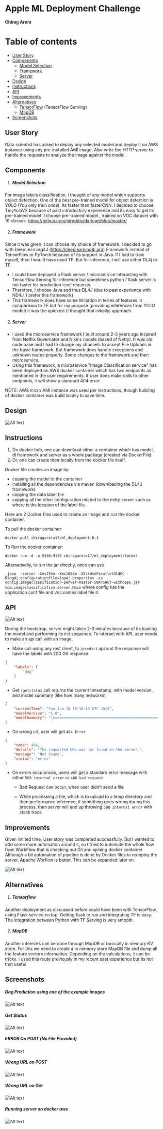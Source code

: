 # Apple ML Deployment Challenge

**Chirag Arora**

Table of contents
=================

   * [User Story](#user-story)
   * [Components](#components)
      * [Model Selection](#model-selection)
      * [Framework](#framework)
      * [Server](#server)
   * [Design](#design)
   * [Instructions](#instructions)
   * [API](#api)
   * [Improvements](#improvements)
   * [Alternatives](#alternatives)
      * [TensorFlow](#tensorflow) (TensorFlow Serving)
      * [MapDB](#mapdb)
   * [Screenshots](#screenshots)

## User Story
Data scientist has asked to deploy any selected model and deploy it on AWS instance using any pre-installed AMI image. Also write the HTTP server to handle the requests to analyze the image against the model. 

## Components
1. ##### Model Selection 

For image labels classification, I thought of any model which supports object detection. One of the best pre-trained model for object detection is YOLO (You only train once). Its faster than fasterCNN. I decided to choose TinyYoloV2 because of past introductory experience and its easy to get its pre-trained model. I choose pre-trained model , trained on VOC dataset with 19 classes.
https://github.com/pjreddie/darknet/blob/master/

2. ##### Framework

Since it was given, I can choose my choice of framework. I decided to go with DeepLearning4J (https://deeplearning4j.org) Framework instead of TensorFlow or PyTorch because of its support in Java. If I had to train myself, then I would have used TF. But for inference, I will use either DL4j or TF. 
 - I could have deployed a Flask server / microservice interacting with Tensorflow Serving for inference but sometimes python / flask server is not faster for production level requests. 
 - Therefore, I choose Java and thus DL4J (due to past experience with ND4J, I prefer this framework)
 - This framework does have some limitation in terms of features in comparision to TF but for my purpose (providing inferences from YOLO model) it was the quickest (I thought that initially) approach.
 
2. ##### Server

- I used the microservice framework I built around 2-3 years ago inspired from Netflix Governator and Nike's riposte (based of Netty). It was old code base and I had to change my channels to accept File Uploads in the basic framework. But framework does handle exceptions and unknown routes properly. Some changes to the framework and then microservice.
- Using this framework, a microservice "Image Classification service" has been deployed on AWS docker container which has two endpoints as mentioned in the user requirements. If user does make calls to other endpoints, it will show a standard 404 error. 

NOTE: AWS micro AMI instance was used per instructions, though building of docker container was build locally to save time. 

## Design
![Alt text](screenshots/design.jpg?raw=true "Design")



## Instructions
1. On docker hub, one can download either a container which has model, dl framework and server as a whole package (created via DockerFile) 
2. Or, one can create their locally from the docker file itself. 

Docker file creates an image by 
- copying the model to the container
- installing all the dependencies via maven (downloading the DL4J framework)
- copying the data label file
- copying all the other configuration related to the netty server such as where is the location of the label file. 

Here are 2 Docker files used to create an image and run the docker container.

To pull the docker container: 

``` docker pull chiragarora17/ml_deployment:0.1 ```


To Run the docker container:

``` docker run -d -p 9130:9130 chiragarora17/ml_deployment:latest  ```



Alternativelly, to run the jar directly, once can use

``` java  -server -Xms256m -Xmx1024m -XX:+UseParallelOldGC -Dlog4j.configurationFile=log4j.properties -cp config:imageclassification-server-master-SNAPSHOT-withdeps.jar com.imageclassification.server.Main```
where config has the application.conf file and voc.names label file it.

## API

![Alt text](screenshots/table.png?raw=true "API  Table")

During the bootstrap, server might takes 2-3 minutes because of its loading the model and performing its init sequence.
To interact with API, user needs to make an api call with an image. 
- Make call using any rest client, to ```/predict``` api and the response will have the labels with 200 OK response 

```json
{
    "labels": [
        "dog"
    ]
}
```

- Get ```/getstatus``` call returns the current timestamp, with model version, and model summary (like how many networks)

```json
{
    "currentTime": "Sun Jun 16 19:18:18 UTC 2019",
    "modelVersion": "1.0",
    "modelSummary": "\n===========================================================================================================================================================\nVertexName (VertexType)                      nIn,nOut    TotalParams   ParamsShape                                                  Vertex Inputs          \n===========================================================================================================================================================\ninput_1 (InputVertex)                        -,-         -             -                                                            -                      \nconv2d_1 (ConvolutionLayer)                  3,16        432           W:{16,3,3,3}                                                 [input_1]              \nbatch_normalization_1 (BatchNormalization)   16,16       64            gamma:{1,16}, beta:{1,16}, mean:{1,16}, var:{1,16}           [conv2d_1]             \nleaky_re_lu_1 (ActivationLayer)              -,-         0             -                                                            [batch_normalization_1]\nmax_pooling2d_1 (SubsamplingLayer)           -,-         0             -                                                            [leaky_re_lu_1]        \nconv2d_2 (ConvolutionLayer)                  16,32       4608          W:{32,16,3,3}"
}
```

- On wrong url, user will get ```404 Error```
```json
{
    "code": 404,
    "details": "The requested URL was not found on the server.",
    "message": "Not Found",
    "status": "error"
}
```

- On errors occurances, users will get a standard error message with either ```500 internal error``` or ```400 bad request```
  - Bad Request can occur, when user didn't send a file
  
  - While processing a file, which is to upload to a temp directory and then performance inference, if something goes wrong during this process, then server will end up throwing ```500 internal error``` with stack trace
  



## Improvements
Given limited time, User story was completed successfully. But I wanted to add some more automation around it, so I tried to automate the whole flow from WorkFlow that is checking out Git and spining docker container. Although a bit automation of pipeline is done by Docker files to redeploy the server, Apache Worflow is better. This can be expanded later on.

![Alt text](screenshots/workflow.png?raw=true "Workflow")


## Alternatives
1. ##### Tensorflow

Another deployment as discussed before could have been with TensorFlow, using Flask service on top. Getting flask to run and integrating TF is easy. The integration between Python with TF Serving is very smooth. 

2. ##### MapDB

Another infereces can be done through MapDB or basically in memory KV store. For this we need to create a in memory store MapDB file and dump all the feature vectors information. Depending on the calculations, it can be tricky. I used this route previously in my recent past experience but its not that useful.

## Screenshots

##### Dog Prediction using one of the example images
![Alt text](screenshots/dog_prediction_result.png?raw=true "Dog Prediction using one of the example images")

##### Get Status 
![Alt text](screenshots/getstatus_result.png?raw=true "Get status api result")

##### ERROR On POST (No File Provided)
![Alt text](screenshots/no_file_post_error_result.png?raw=true "POST ERROR")


##### Wrong URL on POST
![Alt text](screenshots/wrong_url_post_result.png?raw=true "Wrong URL on POST")

##### Wrong URL on Get
![Alt text](screenshots/wrongurl_get_result.png?raw=true "Wrong URL on GET")

##### Running server on docker aws
![Alt text](screenshots/aws_docker.png?raw=true "Running server on docker aws")
